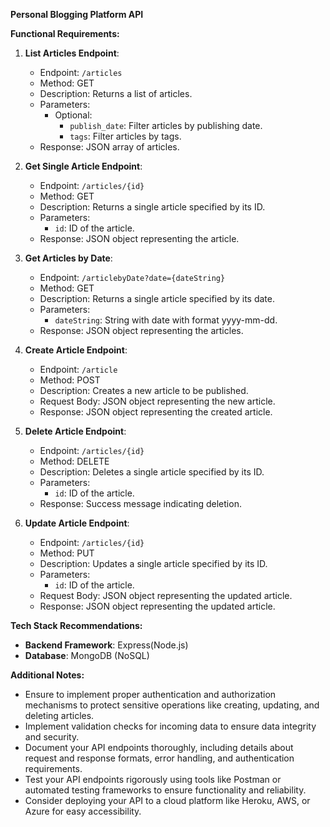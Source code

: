 **Personal Blogging Platform API**

**Functional Requirements:**

1. **List Articles Endpoint**:
   - Endpoint: `/articles`
   - Method: GET
   - Description: Returns a list of articles.
   - Parameters:
     - Optional: 
       - `publish_date`: Filter articles by publishing date.
       - `tags`: Filter articles by tags.
   - Response: JSON array of articles.

2. **Get Single Article Endpoint**:
   - Endpoint: `/articles/{id}`
   - Method: GET
   - Description: Returns a single article specified by its ID.
   - Parameters: 
     - `id`: ID of the article.
   - Response: JSON object representing the article.
3. **Get Articles by Date**:
   - Endpoint: `/articlebyDate?date={dateString}`
   - Method: GET
   - Description: Returns a single article specified by its date.
   - Parameters: 
     - `dateString`: String with date with format yyyy-mm-dd.
   - Response: JSON object representing the articles.

4. **Create Article Endpoint**:
   - Endpoint: `/article`
   - Method: POST
   - Description: Creates a new article to be published.
   - Request Body: JSON object representing the new article.
   - Response: JSON object representing the created article.

5. **Delete Article Endpoint**:
   - Endpoint: `/articles/{id}`
   - Method: DELETE
   - Description: Deletes a single article specified by its ID.
   - Parameters: 
     - `id`: ID of the article.
   - Response: Success message indicating deletion.

6. **Update Article Endpoint**:
   - Endpoint: `/articles/{id}`
   - Method: PUT
   - Description: Updates a single article specified by its ID.
   - Parameters: 
     - `id`: ID of the article.
   - Request Body: JSON object representing the updated article.
   - Response: JSON object representing the updated article.

**Tech Stack Recommendations:**

- **Backend Framework**: Express(Node.js)
- **Database**: MongoDB (NoSQL) 

**Additional Notes:**

- Ensure to implement proper authentication and authorization mechanisms to protect sensitive operations like creating, updating, and deleting articles.
- Implement validation checks for incoming data to ensure data integrity and security.
- Document your API endpoints thoroughly, including details about request and response formats, error handling, and authentication requirements.
- Test your API endpoints rigorously using tools like Postman or automated testing frameworks to ensure functionality and reliability.
- Consider deploying your API to a cloud platform like Heroku, AWS, or Azure for easy accessibility.